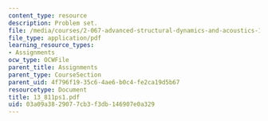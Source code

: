```yaml
---
content_type: resource
description: Problem set.
file: /media/courses/2-067-advanced-structural-dynamics-and-acoustics-13-811-spring-2004/03a09a3829077cb3f3db146907e0a329_13_811ps1.pdf
file_type: application/pdf
learning_resource_types:
- Assignments
ocw_type: OCWFile
parent_title: Assignments
parent_type: CourseSection
parent_uid: 4f796f19-35c6-4ae6-b0c4-fe2ca19d5b67
resourcetype: Document
title: 13_811ps1.pdf
uid: 03a09a38-2907-7cb3-f3db-146907e0a329
---
```

